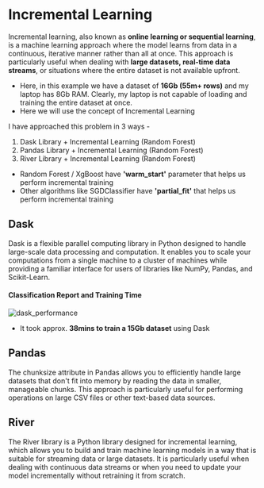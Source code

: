 # Incremental Learning

Incremental learning, also known as __online learning or sequential learning__, is a machine learning approach where the model learns from data in a continuous, iterative manner rather than all at once. 
This approach is particularly useful when dealing with __large datasets, real-time data streams__, or situations where the entire dataset is not available upfront.

* Here, in this example we have a dataset of __16Gb (55m+ rows)__ and my laptop has 8Gb RAM. Clearly, my laptop is not capable of loading and training the entire dataset at once.
* Here we will use the concept of Incremental Learning

I have approached this problem in 3 ways - 
1. Dask Library + Incremental Learning (Random Forest)
2. Pandas Library + Incremental Learning (Random Forest)
3. River Library + Incremental Learning (Random Forest)

- Random Forest / XgBoost have __'warm_start'__ parameter that helps us perform incremental training
- Other algorithms like SGDClassifier have __'partial_fit'__ that helps us perform incremental training

## Dask 
Dask is a flexible parallel computing library in Python designed to handle large-scale data processing and computation.
It enables you to scale your computations from a single machine to a cluster of machines while providing a familiar interface for users of libraries like NumPy, Pandas, and Scikit-Learn.

#### Classification Report and Training Time
![dask_performance](https://github.com/user-attachments/assets/f73c4373-86b2-431f-809e-c7bde3c6e53a)

* It took approx. __38mins to train a 15Gb dataset__ using Dask

## Pandas

The chunksize attribute in Pandas allows you to efficiently handle large datasets that don't fit into memory by reading the data in smaller, manageable chunks. 
This approach is particularly useful for performing operations on large CSV files or other text-based data sources.

## River
The River library is a Python library designed for incremental learning, which allows you to build and train machine learning models in a way that is suitable for streaming data or large datasets. It is particularly useful when dealing with continuous data streams or when you need to update your model incrementally without retraining it from scratch.
